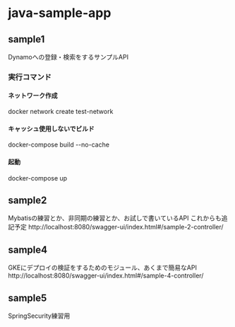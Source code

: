 # java-sample-app
## sample1
Dynamoへの登録・検索をするサンプルAPI

### 実行コマンド

#### ネットワーク作成
docker network create test-network

#### キャッシュ使用しないでビルド
docker-compose build --no-cache

#### 起動
docker-compose up


## sample2
Mybatisの練習とか、非同期の練習とか、お試しで書いているAPI
これからも追記予定
http://localhost:8080/swagger-ui/index.html#/sample-2-controller/

## sample4
GKEにデプロイの検証をするためのモジュール、あくまで簡易なAPI
http://localhost:8080/swagger-ui/index.html#/sample-4-controller/

## sample5
SpringSecurity練習用